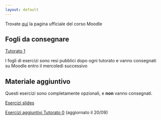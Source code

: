 ```yaml
---
layout: default
---
```


Trovate [qui](https://didatticaonline.unitn.it/dol/course/view.php?id=34710) la pagina ufficiale del corso Moodle
## Fogli da consegnare
 [Tutorato 1](tutorato-informatica-01.pdf) 
 
 I fogli di esercizi sono resi pubblici dopo ogni tutorato e vanno consegnati su Moodle entro il mercoledì successivo

## Materiale aggiuntivo
Questi esercizi sono completamente opzionali, e **non** vanno consegnati.

 [Esercizi slides](Esercizi_slides.pdf) 
 
 [Esercizi aggiuntivi Tutorato 0](Esercizi_aggiuntivi_0.pdf) (aggiornato il 20/09)
 
